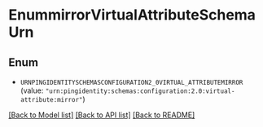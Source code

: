 # EnummirrorVirtualAttributeSchemaUrn

## Enum


* `URNPINGIDENTITYSCHEMASCONFIGURATION2_0VIRTUAL_ATTRIBUTEMIRROR` (value: `"urn:pingidentity:schemas:configuration:2.0:virtual-attribute:mirror"`)


[[Back to Model list]](../README.md#documentation-for-models) [[Back to API list]](../README.md#documentation-for-api-endpoints) [[Back to README]](../README.md)


